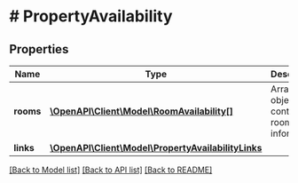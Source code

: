 # # PropertyAvailability

## Properties

Name | Type | Description | Notes
------------ | ------------- | ------------- | -------------
**rooms** | [**\OpenAPI\Client\Model\RoomAvailability[]**](RoomAvailability.md) | Array of objects containing room information. | [optional]
**links** | [**\OpenAPI\Client\Model\PropertyAvailabilityLinks**](PropertyAvailabilityLinks.md) |  | [optional]

[[Back to Model list]](../../README.md#models) [[Back to API list]](../../README.md#endpoints) [[Back to README]](../../README.md)
